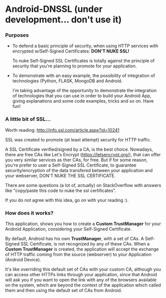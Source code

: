 # Android-DNSSL (under development... don't use it)

### Purposes

* To defend a basic principle of security, when using HTTP services with encrypted w/Self-Signed Certificates: **DON'T NUKE SSL!**

  To nuke Self-Signed SSL Certificates is totally against the principle of security that you're planning to promote for your application.

* To demonstrate with an easy example, the possibility of integration of technologies (Python, FLASK, MongoDB and Android.

  I'm taking advantage of the opportunity to demonstrate the integration of technologies that you can use in order to build your Android App, giving explanations and some code examples, tricks and so on. Have fun!

### A little bit of SSL...

Worth reading: http://info.ssl.com/article.aspx?id=10241

SSL was created to promote (at least attempt) security for HTTP traffic.

A SSL Certificate verified/signed by a CA, is the best choice. 
Nowadays, there are free CAs like Let's Encrypt (https://letsencrypt.org/), that can offer you very similar services as ther CAs, for free. But if for some reason, you're prefer to user a Self-Signed SSL Certificate, to guarantee security/encryption of the data transfered between your application and your webserver, DON'T NUKE THE SSL CERTIFICATE.

There are some questions (a lot of, actually) on StackOverflow with answers like "copy/paste this code to nuke the ssl certificates".

If you do not agree with this idea, go on with your reading :).


### How does it works?

This application, shows you how to create a **Custom TrustManager** for your Android Application, considering your Self-Signed Certificate.

By default, Android has his own **TrustManager**, with a set of CAs. A Self-Signed SSL Certificate, is not recognized by any of these CAs. When a **Custom TrustManager** is created, the application will accept the exchange of HTTP traffic coming from the source (webserver) to your Application (Android Device). 

It's like overriding this default set of CAs with your custom CA, although you can access other HTTPs links through your application, since that Android will ask you if you want to open the link with any of the browsers available on the system, which are beyond the context of the application which called them and then using the default set of CAs from Android.


